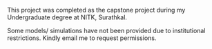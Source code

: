 This project was completed as the capstone project during my Undergraduate degree at NITK, Surathkal. 

Some models/ simulations have not been provided due to institutional restrictions. Kindly email me to request permissions. 
